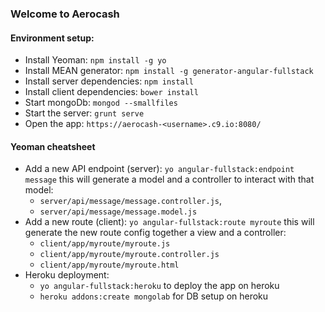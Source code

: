 ### Welcome to Aerocash

#### Environment setup:

* Install Yeoman: `npm install -g yo`
* Install MEAN generator: `npm install -g generator-angular-fullstack`
* Install server dependencies: `npm install`
* Install client dependencies: `bower install`
* Start mongoDb: `mongod --smallfiles`
* Start the server: `grunt serve`
* Open the app: `https://aerocash-<username>.c9.io:8080/`

#### Yeoman cheatsheet  
* Add a new API endpoint (server): `yo angular-fullstack:endpoint message` this will generate a model and a controller to interact with that model:
  * `server/api/message/message.controller.js`, 
  * `server/api/message/message.model.js`
* Add a new route (client): `yo angular-fullstack:route myroute` this will generate the new route config together a view and a controller:
  * `client/app/myroute/myroute.js`
  * `client/app/myroute/myroute.controller.js`
  * `client/app/myroute/myroute.html`
* Heroku deployment:
  * `yo angular-fullstack:heroku` to deploy the app on heroku
  * `heroku addons:create mongolab` for DB setup on heroku
